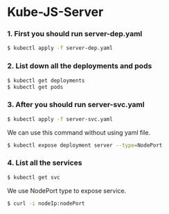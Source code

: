 # Kube-JS-Server

### 1. First you should run server-dep.yaml

```sh
$ kubectl apply -f server-dep.yaml
```
### 2. List down all the deployments and pods

```sh
$ kubectl get deployments
$ kubectl get pods
```

### 3. After you should run server-svc.yaml 

```sh
$ kubectl apply -f server-svc.yaml
```

We can use this command without using yaml file.

```sh
$ kubectl expose deployment server --type=NodePort
```


### 4. List all the services


```sh
$ kubectl get svc
```
We use NodePort type to expose service.

```sh
$ curl -i nodeIp:nodePort
```
